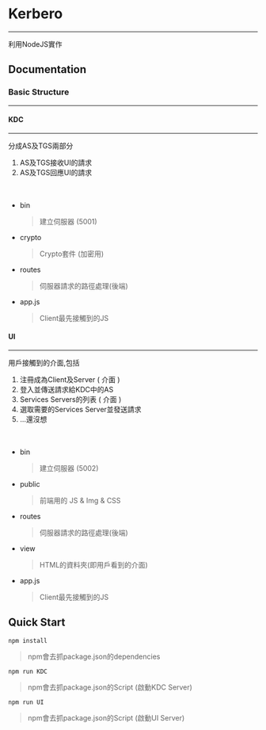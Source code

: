 # Kerbero
----------------------------------
利用NodeJS實作

## Documentation


### Basic Structure
* * *
#### KDC
--------
分成AS及TGS兩部分
1. AS及TGS接收UI的請求
2. AS及TGS回應UI的請求
<br><br><br>
 * bin
	> 建立伺服器 (5001)
 * crypto
 	> Crypto套件 (加密用)
 * routes
 	> 伺服器請求的路徑處理(後端)
 * app.js
 	> Client最先接觸到的JS

#### UI
------------
用戶接觸到的介面,包括
1. 注冊成為Client及Server ( 介面 )
2. 登入並傳送請求給KDC中的AS
3. Services Servers的列表 ( 介面 )
4. 選取需要的Services Server並發送請求
5. ...還沒想
<br><br><br>
 * bin
	> 建立伺服器 (5002)
 * public
 	> 前端用的 JS & Img & CSS
 * routes
 	> 伺服器請求的路徑處理(後端)
 * view
 	> HTML的資料夾(即用戶看到的介面)
 * app.js
 	> Client最先接觸到的JS


## Quick Start

```
npm install
```
> npm會去抓package.json的dependencies

```
npm run KDC
```
> npm會去抓package.json的Script (啟動KDC Server)


```
npm run UI
```
> npm會去抓package.json的Script (啟動UI Server)
